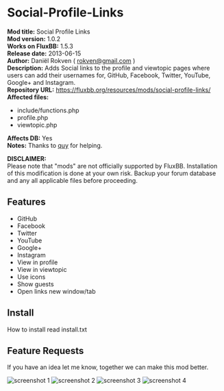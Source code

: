 # Social-Profile-Links

**Mod title:**  Social Profile Links  
**Mod version:**      1.0.2  
**Works on FluxBB:**  1.5.3  
**Release date:**     2013-06-15  
**Author:**           Daniël Rokven ( rokven@gmail.com )  
**Description:**  Adds Social links to the profile and viewtopic pages where users can add their usernames for, GitHub, Facebook, Twitter, YouTube, Google+ and Instagram.  
**Repository URL:**  https://fluxbb.org/resources/mods/social-profile-links/  
**Affected files:**  

*   include/functions.php  
*   profile.php  
*   viewtopic.php  

**Affects DB:**  Yes  
**Notes:** Thanks to [quy]([https://fluxbb.org/forums/profile.php?id=22) for helping.  

**DISCLAIMER:**  
Please note that "mods" are not officially supported by
FluxBB. Installation of this modification is done at 
your own risk. Backup your forum database and any
all applicable files before proceeding.

## Features
* GitHub
* Facebook
* Twitter
* YouTube
* Google+
* Instagram
* View in profile
* View in viewtopic
* Use icons
* Show guests
* Open links new window/tab

## Install ##
How to install read install.txt  

## Feature Requests
If you have an idea let me know, together we can make this mod better.

![screenshot 1](http://imageshack.us/a/img825/847/2sn.png)
![screenshot 2](http://imageshack.us/a/img707/9809/2qxi.png)
![screenshot 3](http://imageshack.us/a/img593/2908/hox.png)
![screenshot 4](http://imageshack.us/a/img163/9092/9s9i.png)